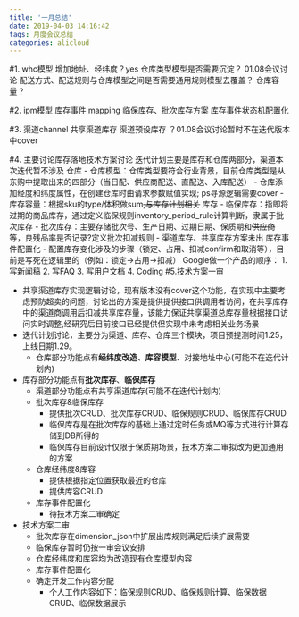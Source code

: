 ```yaml
---
title: '一月总结'
date: 2019-04-03 14:16:42
tags: 月度会议总结
categories: alicloud
---
```


#1.  whc模型
    增加地址、经纬度？yes
    仓库类型模型是否需要沉淀？ 01.08会议讨论
    配送方式、配送规则与仓库模型之间是否需要通用规则模型去覆盖？ 
    仓库容量？ 

#2.  ipm模型
    库存事件 mapping 
    临保库存、批次库存方案 
    库存事件状态机配置化 

#3.  渠道channel
    共享渠道库存 渠道预设库存 ？01.08会议讨论暂时不在迭代版本中cover

#4.  主要讨论库存落地技术方案讨论
    迭代计划主要是库存和仓库两部分，渠道本次迭代暂不涉及
    仓库
    - 仓库模型：仓库类型要符合行业背景，目前仓库类型是从东购中提取出来的四部分（当日配、供应商配送、直配送、入库配送）
    - 仓库添加经度和纬度属性，在创建仓库时由请求参数赋值实现; ps寻源逻辑需要cover
    - 库存容量：根据sku的type/体积做sum~~,与库存计划相关~~
    库存
    - 临保库存：指即将过期的商品库存，通过定义临保规则inventory_period_rule计算判断，隶属于批次库存
    - 批次库存：主要存储批次号、生产日期、过期日期、保质期和~~供应商~~等，良残品率是否记录?定义批次扣减规则
    - 渠道库存、共享库存方案未出
    库存事件配置化
    - 配置库存变化涉及的步骤（锁定、占用、扣减confirm和取消等），目前是写死在逻辑里的（例如：锁定->占用->扣减）
    Google做一个产品的顺序：
    1. 写新闻稿
    2. 写FAQ
    3. 写用户文档
    4. Coding
#5.技术方案一审
- 共享渠道库存实现逻辑讨论，现有版本没有cover这个功能，在实现中主要考虑预防超卖的问题，讨论出的方案是提供提供接口供调用者访问，在共享库存中的渠道商调用后扣减共享库存量，该能力保证共享渠道总库存量根据接口访问实时调整,经研究后目前接口已经提供但实现中未考虑相关业务场景
- 迭代计划讨论，主要分为渠道、库存、仓库三个模块，项目预提测时间1.25，上线日期1.29。
   - 仓库部分功能点有**经纬度改造**、**库容模型**、对接地址中心(可能不在迭代计划内)
- 库存部分功能点有**批次库存**、**临保库存**
   - 渠道部分功能点有共享渠道库存(可能不在迭代计划内)
   - 批次库存&临保库存
     - 提供批次CRUD、批次库存CRUD、临保规则CRUD、临保库存CRUD
     - 临保库存是在批次库存的基础上通过定时任务或MQ等方式进行计算存储到DB所得的
     - 临保库存目前设计仅限于保质期场景，技术方案二审拟改为更加通用的方案
   - 仓库经纬度&库容
     - 提供根据指定位置获取最近的仓库
     - 提供库容CRUD
   - 库存事件配置化
     - 待技术方案二审确定
- 技术方案二审
   - 批次库存在dimension_json中扩展出库规则满足后续扩展需要
   - 临保库存暂时仍按一审会议安排
   - 仓库经纬度和库容均为改造现有仓库模型内容
   - 库存事件配置化
   - 确定开发工作内容分配
     - 个人工作内容如下：临保规则CRUD、临保规则计算、临保数据CRUD、临保数据展示





